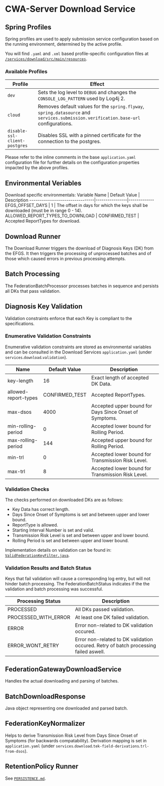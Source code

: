 # CWA-Server Download Service

## Spring Profiles

Spring profiles are used to apply submission service configuration based on the running environment, determined by the active profile.

You will find `.yaml` and `.xml` based profile-specific configuration files at [`/services/download/src/main/resources`](/services/download/src/main/resources).

### Available Profiles

Profile                                           | Effect
--------------------------------------------------|-------------
`dev`                                             | Sets the log level to `DEBUG` and changes the `CONSOLE_LOG_PATTERN` used by Log4j 2.
`cloud`                                           | Removes default values for the `spring.flyway`, `spring.datasource` and `services.submission.verification.base-url` configurations.
`disable-ssl-client-postgres`                     | Disables SSL with a pinned certificate for the connection to the postgres.

Please refer to the inline comments in the base `application.yaml` configuration file for further details on the configuration properties impacted by the above profiles.

## Environmental Veriables
Download specific environmentals:
Variable Name                    | Default Value  | Description
---------------------------------|----------------|-------------
EFGS_OFFSET_DAYS                 | 1              | The offset in days for which the keys shall be downloaded (must be in range 0 - 14).
ALLOWED_REPORT_TYPES_TO_DOWNLOAD | CONFIRMED_TEST | Accepted ReportTypes for download.


## Download Runner
The Download Runner triggers the download of Diagnosis Keys (DK) from the EFGS. It then triggers the processing of unprocessed batches and of those which caused errors in previous processing attempts.

## Batch Processing
The FederationBatchProcessor processes batches in sequence and persists all DKs that pass validation. 

## Diagnosis Key Validation
Validation constraints enforce that each Key is compliant to the specifications.

### Enumerative Validation Constraints
Enumerative validation constraints are stored as environmental variables and can be consulted in the Download Services `application.yaml` (under `services`.`download`.`validation`).

Name                 | Default Value  | Description
---------------------|----------------|-------------
key-length           | 16             | Exact length of accepted DK Data.
allowed-report-types | CONFIRMED_TEST | Accepted ReportTypes.
max-dsos             | 4000           | Accepted upper bound for Days Since Onset of Symptoms.
min-rolling-period   | 0              | Accepted lower bound for Rolling Period.
max-rolling-period   | 144            | Accepted upper bound for Rolling Period.
min-trl              | 0              | Accepted lower bound for Transmission Risk Level.
max-trl              | 8              | Accepted lower bound for Transmission Risk Level.

### Validation Checks
The checks performed on downloaded DKs are as follows:
* Key Data has correct length.
* Days Since Onset of Symptoms is set and between upper and lower bound.
* ReportType is allowed.
* Starting Interval Number is set and valid.
* Transmission Risk Level is set and between upper and lower bound.
* Rolling Period is set and between upper and lower bound.

Implementation details on validation can be found in: [`ValidFederationKeyFilter.java`](/services/download/src/main/java/app/coronawarn/server/services/download/validation/ValidFederationKeyFilter.java).


### Validation Results and Batch Status
Keys that fail validation will cause a corresponding log entry, but will not hinder batch processing. The FederationBatchStatus indicates if the the validation and batch processing was successful. 

Processing Status    | Description
---------------------|---------------
PROCESSED            | All DKs passed validation.
PROCESSED_WITH_ERROR | At least one DK failed validation.
ERROR                | Error non-related to DK validation occured.
ERROR_WONT_RETRY     | Error non-related to DK validation occured. Retry of batch processing failed aswell.

## FederationGatewayDownloadService
Handles the actual downloading and parsing of batches.

## BatchDownloadResponse
Java object representing one downloaded and parsed batch. 

## FederationKeyNormalizer
Helps to derive Transmission Risk Level from Days Since Onset of Symptoms (for backwards compatability).
Derivation mapping is set in `application.yaml` (under `services`.`download`.`tek-field-derivations`.`trl-from-dsos`).

## RetentionPolicy Runner
See [`PERSISTENCE.md`](/docs/PERSISTENCE.md).
